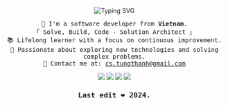 <p align="center">
    <img src="https://readme-typing-svg.demolab.com?font=Fira+Code&pause=1000&width=435&lines=Hi%2C+My+name+is+Tung+Thanh" alt="Typing SVG" />
</p>

<p align="center">
    <samp>
        👋 I'm a software developer from <b>Vietnam</b>.
        <br>
        「 Solve, Build, Code - Solution Architect</b> 」
        <br>
        📚 Lifelong learner with a focus on continuous improvement.
        <br>
        🚀 Passionate about exploring new technologies and solving complex problems.
        <br>
        📧 Contact me at: <a href="mailto:cs.tungthanh@gmail.com">cs.tungthanh@gmail.com</a>
    </samp>
</p>

<p align="center">
    <!-- Typescript -->
    <a style="text-decoration:none" href="https://github.com/cs-tungthanh?tab=repositories" target="_blank">
        <img src="https://img.shields.io/badge/TypeScript-007ACC?style=flat-square&logo=Typescript&logoColor=white">
    </a>
    <!-- Golang -->
    <a style="text-decoration:none" href="https://github.com/cs-tungthanh?tab=repositories" target="_blank">
        <img src="https://img.shields.io/badge/Go-00ADD8?style=flat-square&logo=go&logoColor=white">
    </a>
    <!-- Nodejs -->
    <a style="text-decoration:none" href="https://github.com/cs-tungthanh?tab=repositories" target="_blank">
        <img src="https://img.shields.io/badge/Node.js-43853D?style=flat-square&logo=node.js&logoColor=white">
    </a>
    <!-- Python -->
    <a style="text-decoration:none" href="https://github.com/cs-tungthanh?tab=repositories" target="_blank">
        <img src="https://img.shields.io/badge/Python-3776AB?style=flat-square&logo=Python&logoColor=white">
    </a>
</p>

<!-- Footer -->
<h3 align="center"><samp>Last edit ❤️ 2024.</samp></h3>
